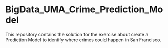 # BigData_UMA_Crime_Prediction_Model
This repository contains the solution for the exercise about create a Prediction Model to identify where crimes could happen in San Francisco.
